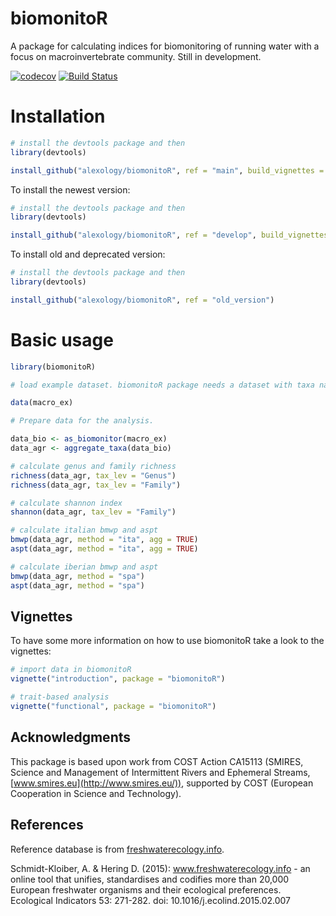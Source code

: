 # biomonitoR

A package for calculating indices for biomonitoring of running water with a focus on macroinvertebrate community. Still in development.

[![codecov](https://codecov.io/gh/alexology/biomonitoR/branch/main/graph/badge.svg?token=Ix3zzcWgko)](https://codecov.io/gh/alexology/biomonitoR)
[![Build Status](https://travis-ci.org/alexology/biomonitoR.svg?branch=main)](https://travis-ci.org/alexology/biomonitoR)



# Installation

```R
# install the devtools package and then
library(devtools)

install_github("alexology/biomonitoR", ref = "main", build_vignettes = TRUE)
```

To install the newest version:

```R
# install the devtools package and then
library(devtools)

install_github("alexology/biomonitoR", ref = "develop", build_vignettes = TRUE)
```

To install old and deprecated version:

```R
# install the devtools package and then
library(devtools)

install_github("alexology/biomonitoR", ref = "old_version")
```

# Basic usage

```R
library(biomonitoR)

# load example dataset. biomonitoR package needs a dataset with taxa names in the first column called "Taxa" and samples on the columns. Take a look to macro_ex for an example:

data(macro_ex)

# Prepare data for the analysis.

data_bio <- as_biomonitor(macro_ex)
data_agr <- aggregate_taxa(data_bio)

# calculate genus and family richness
richness(data_agr, tax_lev = "Genus")
richness(data_agr, tax_lev = "Family")

# calculate shannon index
shannon(data_agr, tax_lev = "Family")

# calculate italian bmwp and aspt
bmwp(data_agr, method = "ita", agg = TRUE)
aspt(data_agr, method = "ita", agg = TRUE)

# calculate iberian bmwp and aspt
bmwp(data_agr, method = "spa")
aspt(data_agr, method = "spa")

```

## Vignettes

To have some more information on how to use biomonitoR take a look to the vignettes:

```R
# import data in biomonitoR
vignette("introduction", package = "biomonitoR")

# trait-based analysis
vignette("functional", package = "biomonitoR")

```


## Acknowledgments
This package is based upon work from COST Action CA15113 (SMIRES, Science and Management of Intermittent Rivers and Ephemeral Streams,[www.smires.eu](http://www.smires.eu/)), supported by COST (European Cooperation in Science and Technology).

## References
Reference database is from [freshwaterecology.info](http://www.freshwaterecology.info/).

Schmidt-Kloiber, A. & Hering D. (2015): www.freshwaterecology.info - an online tool that unifies, standardises and codifies more than 20,000 European freshwater organisms and their ecological preferences. Ecological Indicators 53: 271-282. doi: 10.1016/j.ecolind.2015.02.007
